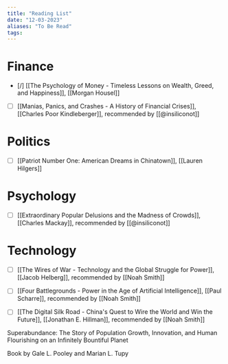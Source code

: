 ```yaml
---
title: "Reading List"
date: "12-03-2023"
aliases: "To Be Read"
tags: 
---
```


# Finance

- [/] [[The Psychology of Money - Timeless Lessons on Wealth, Greed, and Happiness]], [[Morgan Housel]]
- [ ] [[Manias, Panics, and Crashes - A History of Financial Crises]], [[Charles Poor Kindleberger]], recommended by [[@insiliconot]]

# Politics
- [ ] [[Patriot Number One: American Dreams in Chinatown]], [[Lauren Hilgers]]

# Psychology
- [ ] [[Extraordinary Popular Delusions and the Madness of Crowds]], [[Charles Mackay]], recommended by [[@insiliconot]]

# Technology
- [ ] [[The Wires of War - Technology and the Global Struggle for Power]], [[Jacob Helberg]], recommended by [[Noah Smith]]
- [ ] [[Four Battlegrounds - Power in the Age of Artificial Intelligence]], [[Paul Scharre]], recommended by [[Noah Smith]]
- [ ] [[The Digital Silk Road - China's Quest to Wire the World and Win the Future]], [[Jonathan E. Hillman]], recommended by [[Noah Smith]]


Superabundance: The Story of Population Growth, Innovation, and Human Flourishing on an Infinitely Bountiful Planet

Book by Gale L. Pooley and Marian L. Tupy